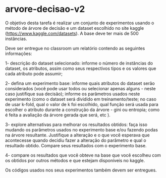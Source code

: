 # arvore-decisao-v2
O objetivo desta tarefa é realizar um conjunto de experimentos usando o método de árvore de decisão e um dataset escolhido no site kaggle (https://www.kaggle.com/datasets). A base deve ter mais de 500 instâncias.


Deve ser entregue no classroom um relatório contendo as seguintes informações:

1- descrição do dataset selecionado: informe o número de instâncias do dataset, os atributos, assim como seus respectivos tipos e os valores que cada atributo pode assumir;

2- defina um experimento base: informe quais atributos do dataset serão considerados (você pode usar todos ou selecionar apenas alguns - neste caso justifique sua decisão); informe os parâmetros usados neste experimento (como o dataset será dividido em treinamento/teste; no caso de usar k-fold, qual o valor de k foi escolhido, qual função será usada para escolher o atributo durante a construção da árvore - gini ou entropia; como é feita a avaliação da árvore gerada que será, etc ).

3- explore alternativas para melhorar os resultados obtidos: faça isso mudando os parâmetros usados no experimento base e/ou fazendo podas na árvore resultante. Justifique a alteração e o que você esperava que acontecesse quando decidiu fazer a alteração do parâmetro e qual o resultado obtido. Compare seus resultados com o experimento base.

4- compare os resultados que você obteve na base que você escolheu com os obtidos por outros métodos e que estejam disponíveis no kaggle.

Os códigos usados nos seus experimentos também devem ser entregues.
